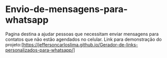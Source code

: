# Envio-de-mensagens-para-whatsapp
Pagina destina a ajudar pessoas que necessitam enviar mensagens para contatos que não estão agendados no celular.
Link para demonstração do projeto:[https://jeffersoncarloslima.github.io/Gerador-de-links-personalizados-para-whatsapp/]
